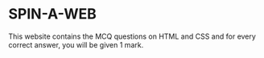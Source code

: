 # SPIN-A-WEB
This website contains the MCQ questions on HTML and CSS and for every correct answer, you will be given 1 mark.
